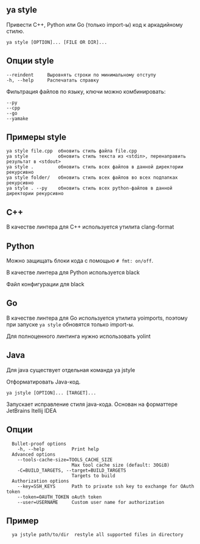 ## ya style

Привести С++, Python или Go (только import-ы) код к аркадийному стилю.

`ya style [OPTION]... [FILE OR DIR]...`

## Опции style
```
--reindent     Выровнять строки по минимальному отступу
-h, --help     Распечатать справку
```

Фильтрация файлов по языку, ключи можно комбинировать:
```
--py
--cpp
--go
--yamake
```

## Примеры style
```
ya style file.cpp  обновить стиль файла file.cpp
ya style           обновить стиль текста из <stdin>, перенаправить результат в <stdout>
ya style .         обновить стиль всех файлов в данной директории рекурсивно
ya style folder/   обновить стиль всех файлов во всех подпапках рекурсивно
ya style . --py    обновить стиль всех python-файлов в данной директории рекурсивно
```

## C++

В качестве линтера для C++ используется утилита clang-format

## Python

Можно защищать блоки кода с помощью  `# fmt: on/off`.

В качестве линтера для Python используется black

Файл конфигурации для black

## Go

В качестве линтера для Go используется утилита yoimports, поэтому при запуске `ya style` обновятся только import-ы.

Для полноценного линтинга нужно использовать yolint


## Java
Для java существует отдельная команда ya jstyle

Отформатировать Java-код.

`ya jstyle [OPTION]... [TARGET]...`

Запускает исправление стиля java-кода. Основан на форматтере JetBrains Itellij IDEA

## Опции
```
  Bullet-proof options
    -h, --help          Print help
  Advanced options
    --tools-cache-size=TOOLS_CACHE_SIZE
                        Max tool cache size (default: 30GiB)
    -C=BUILD_TARGETS, --target=BUILD_TARGETS
                        Targets to build
  Authorization options
    --key=SSH_KEYS      Path to private ssh key to exchange for OAuth token
    --token=OAUTH_TOKEN oAuth token
    --user=USERNAME     Custom user name for authorization
```

## Пример
```
  ya jstyle path/to/dir  restyle all supported files in directory
```
